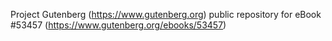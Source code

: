 Project Gutenberg (https://www.gutenberg.org) public repository for
eBook #53457 (https://www.gutenberg.org/ebooks/53457)
